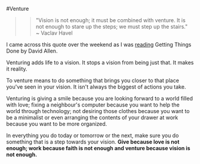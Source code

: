 #Venture 

>> "Vision is not enough; it must be combined with venture. It is not enough to stare up the steps; we must step up the stairs."   
~ Vaclav Havel

I came across this quote over the weekend as I was <a href="#" target="_blank">reading</a> Getting Things Done by David Allen.

Venturing adds life to a vision. It stops a vision from being just that. It makes it reality.

To venture means to do something that brings you closer to that place you've seen in your vision. It isn't always the biggest of actions you take.

Venturing is giving a smile because you are looking forward to a world filled with love; fixing a neighbour's computer because you want to help the world through technology; not desiring those clothes because you want to be a minimalist or even arranging the contents of your drawer at work because you want to be more organized.

In everything you do today or tomorrow or the next, make sure you do something that is a step towards your vision. **Give because love is not enough; work because faith is not enough and venture because vision is not enough.**
